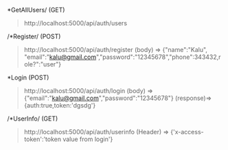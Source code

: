 *GetAllUsers/ (GET)
> http://localhost:5000/api/auth/users

/*Register/ (POST)
> http://localhost:5000/api/auth/register (body) => {"name":"Kalu", "email":"kalu@gmail.com","password":"12345678","phone":343432,role?":"user"}

*Login (POST)
> http://localhost:5000/api/auth/login (body) => {"email":"kalu@gmail.com","password":"12345678"} (response)=> {auth:true,token:'dgsdg'}

/*UserInfo/ (GET)
> http://localhost:5000/api/auth/userinfo (Header) => {'x-access-token':'token value from login'}
